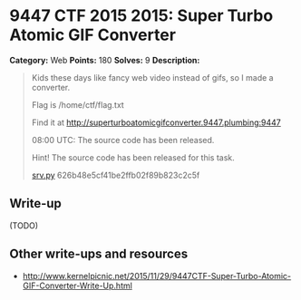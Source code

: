 # 9447 CTF 2015 2015: Super Turbo Atomic GIF Converter

**Category:** Web
**Points:** 180
**Solves:** 9
**Description:**

>  Kids these days like fancy web video instead of gifs, so I made a converter.
> 
>  Flag is /home/ctf/flag.txt
> 
>  Find it at <http://superturboatomicgifconverter.9447.plumbing:9447>
> 
>  08:00 UTC: The source code has been released.
> 
>  Hint! The source code has been released for this task.
> 
> [srv.py](./srv-626b48e5cf41be2ffb02f89b823c2c5f.py)  626b48e5cf41be2ffb02f89b823c2c5f


## Write-up

(TODO)

## Other write-ups and resources

* <http://www.kernelpicnic.net/2015/11/29/9447CTF-Super-Turbo-Atomic-GIF-Converter-Write-Up.html>
